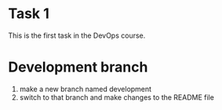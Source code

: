# Task 1

This is the first task in the DevOps course.

# Development branch 

1. make a new branch named development
2. switch to that branch and make changes to the README file
